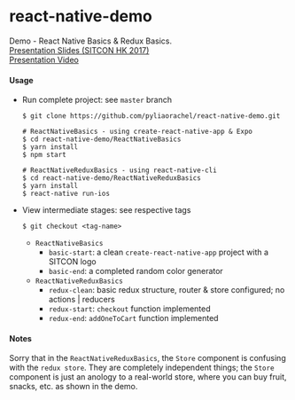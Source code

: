 # react-native-demo

Demo - React Native Basics & Redux Basics.  
[Presentation Slides (SITCON HK 2017)](https://docs.google.com/presentation/d/19DU7yhsr0jvPBcUY751Jdb6kBoYgBk2iK9aA_qvwosA/edit?usp=sharing)  
[Presentation Video](https://youtu.be/8favjxhj7vs)

#### Usage

- Run complete project: see `master` branch
  ```
  $ git clone https://github.com/pyliaorachel/react-native-demo.git
  
  # ReactNativeBasics - using create-react-native-app & Expo
  $ cd react-native-demo/ReactNativeBasics
  $ yarn install
  $ npm start
  
  # ReactNativeReduxBasics - using react-native-cli
  $ cd react-native-demo/ReactNativeReduxBasics
  $ yarn install
  $ react-native run-ios
  ```
  
- View intermediate stages: see respective tags
  ```
  $ git checkout <tag-name>
  ```
  - `ReactNativeBasics`
    - `basic-start`: a clean `create-react-native-app` project with a SITCON logo
    - `basic-end`: a completed random color generator
  - `ReactNativeReduxBasics`
    - `redux-clean`: basic redux structure, router & store configured; no actions | reducers
    - `redux-start`: `checkout` function implemented
    - `redux-end`: `addOneToCart` function implemented

#### Notes

Sorry that in the `ReactNativeReduxBasics`, the `Store` component is confusing with the `redux store`. They are completely independent things; the `Store` component is just an anology to a real-world store, where you can buy fruit, snacks, etc. as shown in the demo.
